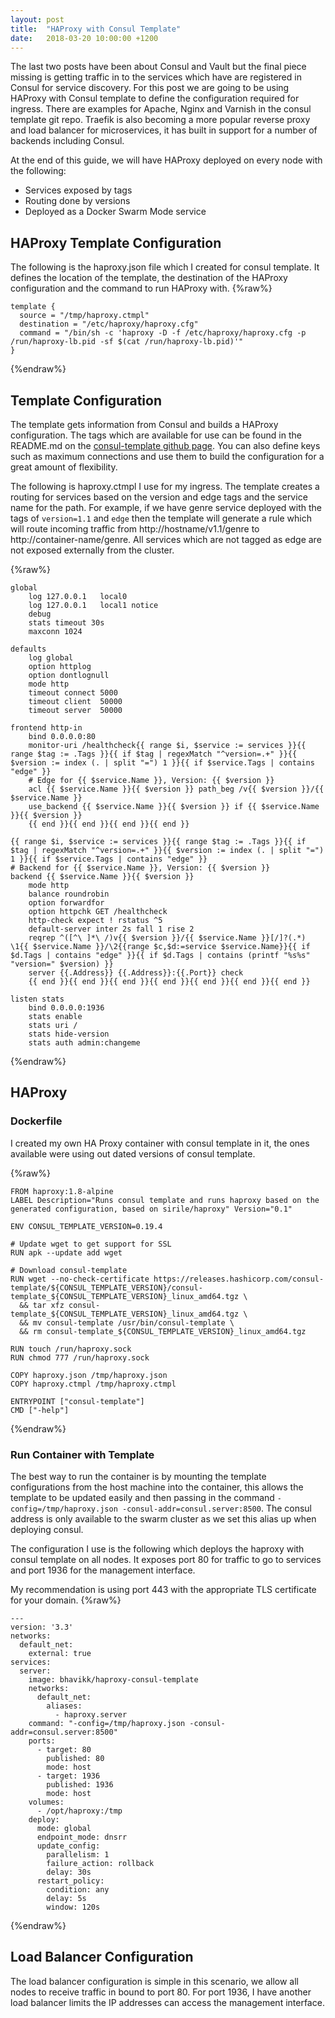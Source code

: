 ```yaml
---
layout: post
title:  "HAProxy with Consul Template"
date:   2018-03-20 10:00:00 +1200
---
```

The last two posts have been about Consul and Vault but the final piece missing is getting traffic in to the services which have are registered in Consul for service discovery. For this post we are going to be using HAProxy with Consul template to define the configuration required for ingress. There are examples for Apache, Nginx and Varnish in the consul template git repo. Traefik is also becoming a more popular reverse proxy and load balancer for microservices, it has built in support for a number of backends including Consul.

At the end of this guide, we will have HAProxy deployed on every node with the following:
- Services exposed by tags
- Routing done by versions
- Deployed as a Docker Swarm Mode service

## HAProxy Template Configuration
The following is the haproxy.json file which I created for consul template. It defines the location of the template, the destination of the HAProxy configuration and the command to run HAProxy with.
{%raw%}
```
template {
  source = "/tmp/haproxy.ctmpl"
  destination = "/etc/haproxy/haproxy.cfg"
  command = "/bin/sh -c 'haproxy -D -f /etc/haproxy/haproxy.cfg -p /run/haproxy-lb.pid -sf $(cat /run/haproxy-lb.pid)'"
}
```
{%endraw%}

## Template Configuration
The template gets information from Consul and builds a HAProxy configuration. The tags which are available for use can be found in the README.md on the [consul-template github page](https://github.com/hashicorp/consul-template). You can also define keys such as maximum connections and use them to build the configuration for a great amount of flexibility.

The following is haproxy.ctmpl I use for my ingress. The template creates a routing for services based on the version and edge tags and the service name for the path. For example, if we have genre service deployed with the tags of `version=1.1` and `edge` then the template will generate a rule which will route incoming traffic from http://hostname/v1.1/genre to http://container-name/genre. All services which are not tagged as edge are not exposed externally from the cluster.

{%raw%}
```
global
    log 127.0.0.1   local0
    log 127.0.0.1   local1 notice
    debug
    stats timeout 30s
    maxconn 1024

defaults
    log global
    option httplog
    option dontlognull
    mode http
    timeout connect 5000
    timeout client  50000
    timeout server  50000

frontend http-in
    bind 0.0.0.0:80
    monitor-uri /healthcheck{{ range $i, $service := services }}{{ range $tag := .Tags }}{{ if $tag | regexMatch "^version=.+" }}{{ $version := index (. | split "=") 1 }}{{ if $service.Tags | contains "edge" }}
    # Edge for {{ $service.Name }}, Version: {{ $version }}
    acl {{ $service.Name }}{{ $version }} path_beg /v{{ $version }}/{{ $service.Name }}
    use_backend {{ $service.Name }}{{ $version }} if {{ $service.Name }}{{ $version }}
    {{ end }}{{ end }}{{ end }}{{ end }}

{{ range $i, $service := services }}{{ range $tag := .Tags }}{{ if $tag | regexMatch "^version=.+" }}{{ $version := index (. | split "=") 1 }}{{ if $service.Tags | contains "edge" }}
# Backend for {{ $service.Name }}, Version: {{ $version }}
backend {{ $service.Name }}{{ $version }}
    mode http
    balance roundrobin
    option forwardfor
    option httpchk GET /healthcheck
    http-check expect ! rstatus ^5
    default-server inter 2s fall 1 rise 2
    reqrep ^([^\ ]*\ /)v{{ $version }}/{{ $service.Name }}[/]?(.*)     \1{{ $service.Name }}/\2{{range $c,$d:=service $service.Name}}{{ if $d.Tags | contains "edge" }}{{ if $d.Tags | contains (printf "%s%s" "version=" $version) }}
    server {{.Address}} {{.Address}}:{{.Port}} check
    {{ end }}{{ end }}{{ end }}{{ end }}{{ end }}{{ end }}{{ end }}

listen stats
    bind 0.0.0.0:1936
    stats enable
    stats uri /
    stats hide-version
    stats auth admin:changeme
```
{%endraw%}    

## HAProxy
### Dockerfile
I created my own HA Proxy container with consul template in it, the ones available were using out dated versions of consul template.

{%raw%}
```
FROM haproxy:1.8-alpine
LABEL Description="Runs consul template and runs haproxy based on the generated configuration, based on sirile/haproxy" Version="0.1"

ENV CONSUL_TEMPLATE_VERSION=0.19.4

# Update wget to get support for SSL
RUN apk --update add wget

# Download consul-template
RUN wget --no-check-certificate https://releases.hashicorp.com/consul-template/${CONSUL_TEMPLATE_VERSION}/consul-template_${CONSUL_TEMPLATE_VERSION}_linux_amd64.tgz \
  && tar xfz consul-template_${CONSUL_TEMPLATE_VERSION}_linux_amd64.tgz \
  && mv consul-template /usr/bin/consul-template \
  && rm consul-template_${CONSUL_TEMPLATE_VERSION}_linux_amd64.tgz

RUN touch /run/haproxy.sock
RUN chmod 777 /run/haproxy.sock

COPY haproxy.json /tmp/haproxy.json
COPY haproxy.ctmpl /tmp/haproxy.ctmpl

ENTRYPOINT ["consul-template"]
CMD ["-help"]
```
{%endraw%}

### Run Container with Template
The best way to run the container is by mounting the template configurations from the host machine into the container, this allows the template to be updated easily and then passing in the command `-config=/tmp/haproxy.json -consul-addr=consul.server:8500`. The consul address is only available to the swarm cluster as we set this alias up when deploying consul.

The configuration I use is the following which deploys the haproxy with consul template on all nodes. It exposes port 80 for traffic to go to services and port 1936 for the management interface.

My recommendation is using port 443 with the appropriate TLS certificate for your domain.
{%raw%}
```
---
version: '3.3'
networks:
  default_net:
    external: true
services:
  server:
    image: bhavikk/haproxy-consul-template
    networks:
      default_net:
        aliases:
          - haproxy.server
    command: "-config=/tmp/haproxy.json -consul-addr=consul.server:8500"
    ports:
      - target: 80
        published: 80
        mode: host
      - target: 1936
        published: 1936
        mode: host
    volumes:
      - /opt/haproxy:/tmp
    deploy:
      mode: global
      endpoint_mode: dnsrr
      update_config:
        parallelism: 1
        failure_action: rollback
        delay: 30s
      restart_policy:
        condition: any
        delay: 5s
        window: 120s
```        
{%endraw%}

## Load Balancer Configuration
The load balancer configuration is simple in this scenario, we allow all nodes to receive traffic in bound to port 80. For port 1936, I have another load balancer limits the IP addresses can access the management interface.
